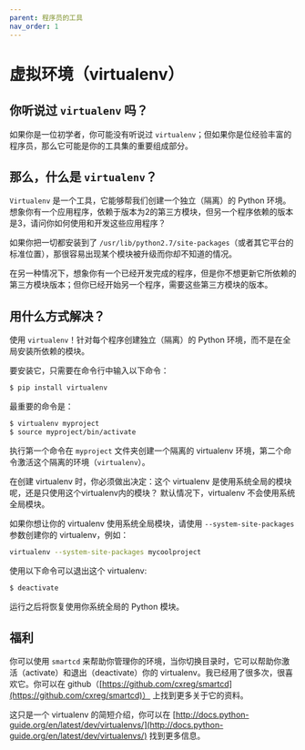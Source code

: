 ```yaml
---
parent: 程序员的工具
nav_order: 1
---
```


# 虚拟环境（virtualenv）

## 你听说过 ```virtualenv``` 吗？

如果你是一位初学者，你可能没有听说过 ```virtualenv```；但如果你是位经验丰富的程序员，那么它可能是你的工具集的重要组成部分。

## 那么，什么是 ```virtualenv```？

```Virtualenv``` 是一个工具，它能够帮我们创建一个独立（隔离）的 Python 环境。想象你有一个应用程序，依赖于版本为2的第三方模块，但另一个程序依赖的版本是3，请问你如何使用和开发这些应用程序？

如果你把一切都安装到了 ```/usr/lib/python2.7/site-packages```（或者其它平台的标准位置），那很容易出现某个模块被升级而你却不知道的情况。

在另一种情况下，想象你有一个已经开发完成的程序，但是你不想更新它所依赖的第三方模块版本；但你已经开始另一个程序，需要这些第三方模块的版本。

## 用什么方式解决？

使用 ```virtualenv```！针对每个程序创建独立（隔离）的 Python 环境，而不是在全局安装所依赖的模块。

要安装它，只需要在命令行中输入以下命令：

```sh
$ pip install virtualenv
```

最重要的命令是：

```sh
$ virtualenv myproject
$ source myproject/bin/activate
```

执行第一个命令在 ```myproject``` 文件夹创建一个隔离的 virtualenv 环境，第二个命令激活这个隔离的环境（`virtualenv`）。

在创建 virtualenv 时，你必须做出决定：这个 virtualenv 是使用系统全局的模块呢，还是只使用这个virtualenv内的模块？
默认情况下，virtualenv 不会使用系统全局模块。

如果你想让你的 virtualenv 使用系统全局模块，请使用 ```--system-site-packages``` 参数创建你的 virtualenv，例如：

```sh
virtualenv --system-site-packages mycoolproject
```

使用以下命令可以退出这个 virtualenv:

```sh
$ deactivate
```

运行之后将恢复使用你系统全局的 Python 模块。

## 福利

你可以使用 ```smartcd``` 来帮助你管理你的环境，当你切换目录时，它可以帮助你激活（activate）和退出（deactivate）你的 virtualenv。我已经用了很多次，很喜欢它。你可以在 github（[https://github.com/cxreg/smartcd](https://github.com/cxreg/smartcd)） 上找到更多关于它的资料。

这只是一个 virtualenv 的简短介绍，你可以在 [http://docs.python-guide.org/en/latest/dev/virtualenvs/](http://docs.python-guide.org/en/latest/dev/virtualenvs/) 找到更多信息。
